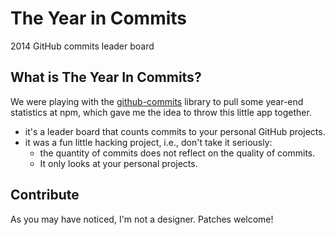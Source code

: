 # The Year in Commits

2014 GitHub commits leader board

## What is The Year In Commits?

We were playing with the [github-commits](https://www.npmjs.com/package/github-commits)
library to pull some year-end statistics at npm, which gave me the idea to throw this little app together.

* it's a leader board that counts commits to your personal GitHub projects.
* it was a fun little hacking project, i.e., don't take it seriously:
  * the quantity of commits does not reflect on the quality of commits.
  * It only looks at your personal projects.

## Contribute

As you may have noticed, I'm not a designer. Patches welcome!
